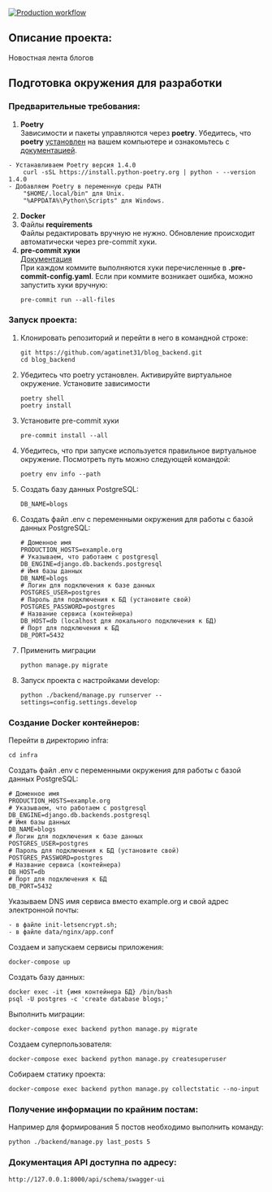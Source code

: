 [![Production workflow](https://github.com/agatinet31/blog_backend/actions/workflows/main.yaml/badge.svg)](https://github.com/agatinet31/blog_backend/actions/workflows/main.yaml)

## Описание проекта:
Новостная лента блогов

## Подготовка окружения для разработки

### Предварительные требования:
1. **Poetry** \
Зависимости и пакеты управляются через **poetry**. Убедитесь, что **poetry** [установлен](https://python-poetry.org/docs/#osx--linux--bashonwindows-install-instructions) на вашем компьютере и ознакомьтесь с [документацией](https://python-poetry.org/docs/cli/).
```
- Устанавливаем Poetry версия 1.4.0
    curl -sSL https://install.python-poetry.org | python - --version 1.4.0
- Добавляем Poetry в переменную среды PATH
    "$HOME/.local/bin" для Unix.
    "%APPDATA%\Python\Scripts" для Windows.
```
2. **Docker**
3. Файлы **requirements** \
Файлы редактировать вручную не нужно. Обновление происходит автоматически через pre-commit хуки.
4. **pre-commit хуки** \
[Документация](https://pre-commit.com)\
При каждом коммите выполняются хуки перечисленные в **.pre-commit-config.yaml**.
Если при коммите возникает ошибка, можно запустить хуки вручную:
    ```
    pre-commit run --all-files
    ```

### Запуск проекта:
1. Клонировать репозиторий и перейти в него в командной строке:
    ```
    git https://github.com/agatinet31/blog_backend.git
    cd blog_backend
    ```
2. Убедитесь что poetry установлен. Активируйте виртуальное окружение. Установите зависимости
    ```
    poetry shell
    poetry install
    ```
3. Установите pre-commit хуки
    ```
    pre-commit install --all
    ```
4. Убедитесь, что при запуске используется правильное виртуальное окружение.
Посмотреть путь можно следующей командой:
    ```
    poetry env info --path
    ```
5. Создать базу данных PostgreSQL:
    ```
    DB_NAME=blogs
    ```
6. Создать файл .env с переменными окружения для работы с базой данных PostgreSQL:

    ```
    # Доменное имя
    PRODUCTION_HOSTS=example.org
    # Указываем, что работаем с postgresql
    DB_ENGINE=django.db.backends.postgresql
    # Имя базы данных
    DB_NAME=blogs
    # Логин для подключения к базе данных
    POSTGRES_USER=postgres
    # Пароль для подключения к БД (установите свой)
    POSTGRES_PASSWORD=postgres
    # Название сервиса (контейнера)
    DB_HOST=db (localhost для локального подключения к БД)
    # Порт для подключения к БД
    DB_PORT=5432
    ```
7. Применить миграции
    ```
    python manage.py migrate
    ```
8. Запуск проекта с настройками develop:
    ```
    python ./backend/manage.py runserver --settings=config.settings.develop
    ```

### Создание Docker контейнеров:
Перейти в директорию infra:
```
cd infra
```

Создать файл .env с переменными окружения для работы с базой данных PostgreSQL:

```
# Доменное имя
PRODUCTION_HOSTS=example.org
# Указываем, что работаем с postgresql
DB_ENGINE=django.db.backends.postgresql
# Имя базы данных
DB_NAME=blogs
# Логин для подключения к базе данных
POSTGRES_USER=postgres
# Пароль для подключения к БД (установите свой)
POSTGRES_PASSWORD=postgres
# Название сервиса (контейнера)
DB_HOST=db
# Порт для подключения к БД
DB_PORT=5432
```
Указываем DNS имя сервиса вместо example.org и свой адрес электронной почты:

```
- в файле init-letsencrypt.sh;
- в файле data/nginx/app.conf
```

Создаем и запускаем сервисы приложения:

```
docker-compose up
```

Создать базу данных:
```
docker exec -it {имя контейнера БД} /bin/bash
psql -U postgres -c 'create database blogs;'
```

Выполнить миграции:

```
docker-compose exec backend python manage.py migrate
```

Создаем суперпользователя:

```
docker-compose exec backend python manage.py createsuperuser
```

Собираем статику проекта:

```
docker-compose exec backend python manage.py collectstatic --no-input
```
### Получение информации по крайним постам:
Например для формирования 5 постов необходимо выполнить команду:
```
python ./backend/manage.py last_posts 5
```
### Документация API доступна по адресу:
```
http://127.0.0.1:8000/api/schema/swagger-ui
```

